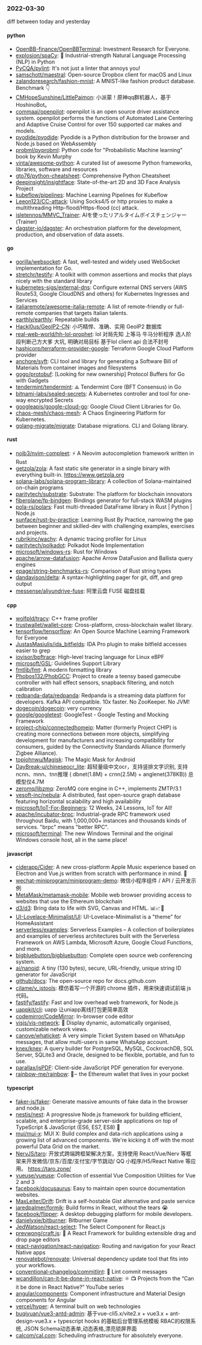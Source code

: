 ### 2022-03-30
diff between today and yesterday

#### python
* [OpenBB-finance/OpenBBTerminal](https://github.com/OpenBB-finance/OpenBBTerminal): Investment Research for Everyone.
* [explosion/spaCy](https://github.com/explosion/spaCy): 💫 Industrial-strength Natural Language Processing (NLP) in Python
* [PyCQA/pylint](https://github.com/PyCQA/pylint): It's not just a linter that annoys you!
* [samschott/maestral](https://github.com/samschott/maestral): Open-source Dropbox client for macOS and Linux
* [zalandoresearch/fashion-mnist](https://github.com/zalandoresearch/fashion-mnist): A MNIST-like fashion product database. Benchmark 👇
* [CMHopeSunshine/LittlePaimon](https://github.com/CMHopeSunshine/LittlePaimon): 小派蒙！原神qq群机器人，基于HoshinoBot。
* [commaai/openpilot](https://github.com/commaai/openpilot): openpilot is an open source driver assistance system. openpilot performs the functions of Automated Lane Centering and Adaptive Cruise Control for over 150 supported car makes and models.
* [pyodide/pyodide](https://github.com/pyodide/pyodide): Pyodide is a Python distribution for the browser and Node.js based on WebAssembly
* [probml/pyprobml](https://github.com/probml/pyprobml): Python code for "Probabilistic Machine learning" book by Kevin Murphy
* [vinta/awesome-python](https://github.com/vinta/awesome-python): A curated list of awesome Python frameworks, libraries, software and resources
* [gto76/python-cheatsheet](https://github.com/gto76/python-cheatsheet): Comprehensive Python Cheatsheet
* [deepinsight/insightface](https://github.com/deepinsight/insightface): State-of-the-art 2D and 3D Face Analysis Project
* [kubeflow/pipelines](https://github.com/kubeflow/pipelines): Machine Learning Pipelines for Kubeflow
* [Leeon123/CC-attack](https://github.com/Leeon123/CC-attack): Using Socks4/5 or http proxies to make a multithreading Http-flood/Https-flood (cc) attack.
* [isletennos/MMVC_Trainer](https://github.com/isletennos/MMVC_Trainer): AIを使ったリアルタイムボイスチェンジャー(Trainer)
* [dagster-io/dagster](https://github.com/dagster-io/dagster): An orchestration platform for the development, production, and observation of data assets.

#### go
* [gorilla/websocket](https://github.com/gorilla/websocket): A fast, well-tested and widely used WebSocket implementation for Go.
* [stretchr/testify](https://github.com/stretchr/testify): A toolkit with common assertions and mocks that plays nicely with the standard library
* [kubernetes-sigs/external-dns](https://github.com/kubernetes-sigs/external-dns): Configure external DNS servers (AWS Route53, Google CloudDNS and others) for Kubernetes Ingresses and Services
* [italiaremote/awesome-italia-remote](https://github.com/italiaremote/awesome-italia-remote): A list of remote-friendly or full-remote companies that targets Italian talents.
* [earthly/earthly](https://github.com/earthly/earthly): Repeatable builds
* [Hackl0us/GeoIP2-CN](https://github.com/Hackl0us/GeoIP2-CN): 小巧精悍、准确、实用 GeoIP2 数据库
* [real-web-world/hh-lol-prophet](https://github.com/real-web-world/hh-lol-prophet): lol 对局先知 上等马 牛马分析程序 选人阶段判断己方大爹 大坑, 明确对局目标 基于lol client api 合法不封号
* [hashicorp/terraform-provider-google](https://github.com/hashicorp/terraform-provider-google): Terraform Google Cloud Platform provider
* [anchore/syft](https://github.com/anchore/syft): CLI tool and library for generating a Software Bill of Materials from container images and filesystems
* [gogo/protobuf](https://github.com/gogo/protobuf): [Looking for new ownership] Protocol Buffers for Go with Gadgets
* [tendermint/tendermint](https://github.com/tendermint/tendermint): ⟁ Tendermint Core (BFT Consensus) in Go
* [bitnami-labs/sealed-secrets](https://github.com/bitnami-labs/sealed-secrets): A Kubernetes controller and tool for one-way encrypted Secrets
* [googleapis/google-cloud-go](https://github.com/googleapis/google-cloud-go): Google Cloud Client Libraries for Go.
* [chaos-mesh/chaos-mesh](https://github.com/chaos-mesh/chaos-mesh): A Chaos Engineering Platform for Kubernetes.
* [golang-migrate/migrate](https://github.com/golang-migrate/migrate): Database migrations. CLI and Golang library.

#### rust
* [noib3/nvim-compleet](https://github.com/noib3/nvim-compleet): ⚡ A Neovim autocompletion framework written in Rust
* [getzola/zola](https://github.com/getzola/zola): A fast static site generator in a single binary with everything built-in. https://www.getzola.org
* [solana-labs/solana-program-library](https://github.com/solana-labs/solana-program-library): A collection of Solana-maintained on-chain programs
* [paritytech/substrate](https://github.com/paritytech/substrate): Substrate: The platform for blockchain innovators
* [fiberplane/fp-bindgen](https://github.com/fiberplane/fp-bindgen): Bindings generator for full-stack WASM plugins
* [pola-rs/polars](https://github.com/pola-rs/polars): Fast multi-threaded DataFrame library in Rust | Python | Node.js
* [sunface/rust-by-practice](https://github.com/sunface/rust-by-practice): Learning Rust By Practice, narrowing the gap between beginner and skilled-dev with challenging examples, exercises and projects.
* [rubrikinc/wachy](https://github.com/rubrikinc/wachy): A dynamic tracing profiler for Linux
* [paritytech/polkadot](https://github.com/paritytech/polkadot): Polkadot Node Implementation
* [microsoft/windows-rs](https://github.com/microsoft/windows-rs): Rust for Windows
* [apache/arrow-datafusion](https://github.com/apache/arrow-datafusion): Apache Arrow DataFusion and Ballista query engines
* [epage/string-benchmarks-rs](https://github.com/epage/string-benchmarks-rs): Comparison of Rust string types
* [dandavison/delta](https://github.com/dandavison/delta): A syntax-highlighting pager for git, diff, and grep output
* [messense/aliyundrive-fuse](https://github.com/messense/aliyundrive-fuse): 阿里云盘 FUSE 磁盘挂载

#### cpp
* [wolfpld/tracy](https://github.com/wolfpld/tracy): C++ frame profiler
* [trustwallet/wallet-core](https://github.com/trustwallet/wallet-core): Cross-platform, cross-blockchain wallet library.
* [tensorflow/tensorflow](https://github.com/tensorflow/tensorflow): An Open Source Machine Learning Framework for Everyone
* [JustasMasiulis/ida_bitfields](https://github.com/JustasMasiulis/ida_bitfields): IDA Pro plugin to make bitfield accesses easier to grep
* [iovisor/bpftrace](https://github.com/iovisor/bpftrace): High-level tracing language for Linux eBPF
* [microsoft/GSL](https://github.com/microsoft/GSL): Guidelines Support Library
* [fmtlib/fmt](https://github.com/fmtlib/fmt): A modern formatting library
* [Phobos132/PhobGCC](https://github.com/Phobos132/PhobGCC): Project to create a teensy based gamecube controller with hall effect sensors, snapback filtering, and notch calibration
* [redpanda-data/redpanda](https://github.com/redpanda-data/redpanda): Redpanda is a streaming data platform for developers. Kafka API compatible. 10x faster. No ZooKeeper. No JVM!
* [dogecoin/dogecoin](https://github.com/dogecoin/dogecoin): very currency
* [google/googletest](https://github.com/google/googletest): GoogleTest - Google Testing and Mocking Framework
* [project-chip/connectedhomeip](https://github.com/project-chip/connectedhomeip): Matter (formerly Project CHIP) is creating more connections between more objects, simplifying development for manufacturers and increasing compatibility for consumers, guided by the Connectivity Standards Alliance (formerly Zigbee Alliance).
* [topjohnwu/Magisk](https://github.com/topjohnwu/Magisk): The Magic Mask for Android
* [DayBreak-u/chineseocr_lite](https://github.com/DayBreak-u/chineseocr_lite): 超轻量级中文ocr，支持竖排文字识别, 支持ncnn、mnn、tnn推理 ( dbnet(1.8M) + crnn(2.5M) + anglenet(378KB)) 总模型仅4.7M
* [zeromq/libzmq](https://github.com/zeromq/libzmq): ZeroMQ core engine in C++, implements ZMTP/3.1
* [vesoft-inc/nebula](https://github.com/vesoft-inc/nebula): A distributed, fast open-source graph database featuring horizontal scalability and high availability
* [microsoft/IoT-For-Beginners](https://github.com/microsoft/IoT-For-Beginners): 12 Weeks, 24 Lessons, IoT for All!
* [apache/incubator-brpc](https://github.com/apache/incubator-brpc): Industrial-grade RPC framework used throughout Baidu, with 1,000,000+ instances and thousands kinds of services. "brpc" means "better RPC".
* [microsoft/terminal](https://github.com/microsoft/terminal): The new Windows Terminal and the original Windows console host, all in the same place!

#### javascript
* [ciderapp/Cider](https://github.com/ciderapp/Cider): A new cross-platform Apple Music experience based on Electron and Vue.js written from scratch with performance in mind. 🚀
* [wechat-miniprogram/miniprogram-demo](https://github.com/wechat-miniprogram/miniprogram-demo): 微信小程序组件 / API / 云开发示例
* [MetaMask/metamask-mobile](https://github.com/MetaMask/metamask-mobile): Mobile web browser providing access to websites that use the Ethereum blockchain
* [d3/d3](https://github.com/d3/d3): Bring data to life with SVG, Canvas and HTML. 📊📈🎉
* [UI-Lovelace-Minimalist/UI](https://github.com/UI-Lovelace-Minimalist/UI): UI-Lovelace-Minimalist is a "theme" for HomeAssistant
* [serverless/examples](https://github.com/serverless/examples): Serverless Examples – A collection of boilerplates and examples of serverless architectures built with the Serverless Framework on AWS Lambda, Microsoft Azure, Google Cloud Functions, and more.
* [bigbluebutton/bigbluebutton](https://github.com/bigbluebutton/bigbluebutton): Complete open source web conferencing system.
* [ai/nanoid](https://github.com/ai/nanoid): A tiny (130 bytes), secure, URL-friendly, unique string ID generator for JavaScript
* [github/docs](https://github.com/github/docs): The open-source repo for docs.github.com
* [cilame/v_jstools](https://github.com/cilame/v_jstools): 模仿着写一个开源的 chrome 插件，用来快速调试前端 js 代码。
* [fastify/fastify](https://github.com/fastify/fastify): Fast and low overhead web framework, for Node.js
* [uappkit/cli](https://github.com/uappkit/cli): uapp 让uniapp离线打包更简单高效
* [codemirror/CodeMirror](https://github.com/codemirror/CodeMirror): In-browser code editor
* [visjs/vis-network](https://github.com/visjs/vis-network): 💫 Display dynamic, automatically organised, customizable network views.
* [canove/whaticket](https://github.com/canove/whaticket): A very simple Ticket System based on WhatsApp messages, that allow multi-users in same WhatsApp account.
* [knex/knex](https://github.com/knex/knex): A query builder for PostgreSQL, MySQL, CockroachDB, SQL Server, SQLite3 and Oracle, designed to be flexible, portable, and fun to use.
* [parallax/jsPDF](https://github.com/parallax/jsPDF): Client-side JavaScript PDF generation for everyone.
* [rainbow-me/rainbow](https://github.com/rainbow-me/rainbow): 🌈‒ the Ethereum wallet that lives in your pocket

#### typescript
* [faker-js/faker](https://github.com/faker-js/faker): Generate massive amounts of fake data in the browser and node.js
* [nestjs/nest](https://github.com/nestjs/nest): A progressive Node.js framework for building efficient, scalable, and enterprise-grade server-side applications on top of TypeScript & JavaScript (ES6, ES7, ES8) 🚀
* [mui/mui-x](https://github.com/mui/mui-x): MUI X: Build complex and data-rich applications using a growing list of advanced components. We're kicking it off with the most powerful Data Grid on the market.
* [NervJS/taro](https://github.com/NervJS/taro): 开放式跨端跨框架解决方案，支持使用 React/Vue/Nerv 等框架来开发微信/京东/百度/支付宝/字节跳动/ QQ 小程序/H5/React Native 等应用。 https://taro.zone/
* [vueuse/vueuse](https://github.com/vueuse/vueuse): Collection of essential Vue Composition Utilities for Vue 2 and 3
* [facebook/docusaurus](https://github.com/facebook/docusaurus): Easy to maintain open source documentation websites.
* [MaxLeiter/Drift](https://github.com/MaxLeiter/Drift): Drift is a self-hostable Gist alternative and paste service
* [jaredpalmer/formik](https://github.com/jaredpalmer/formik): Build forms in React, without the tears 😭
* [facebook/flipper](https://github.com/facebook/flipper): A desktop debugging platform for mobile developers.
* [danielyxie/bitburner](https://github.com/danielyxie/bitburner): Bitburner Game
* [JedWatson/react-select](https://github.com/JedWatson/react-select): The Select Component for React.js
* [prevwong/craft.js](https://github.com/prevwong/craft.js): 🚀 A React Framework for building extensible drag and drop page editors
* [react-navigation/react-navigation](https://github.com/react-navigation/react-navigation): Routing and navigation for your React Native apps
* [renovatebot/renovate](https://github.com/renovatebot/renovate): Universal dependency update tool that fits into your workflows.
* [conventional-changelog/commitlint](https://github.com/conventional-changelog/commitlint): 📓 Lint commit messages
* [wcandillon/can-it-be-done-in-react-native](https://github.com/wcandillon/can-it-be-done-in-react-native): ⚛️ 📺 Projects from the “Can it be done in React Native?” YouTube series
* [angular/components](https://github.com/angular/components): Component infrastructure and Material Design components for Angular
* [vercel/hyper](https://github.com/vercel/hyper): A terminal built on web technologies
* [buqiyuan/vue3-antd-admin](https://github.com/buqiyuan/vue3-antd-admin): 基于vue-cli5.x/vite2.x + vue3.x + ant-design-vue3.x + typescript hooks 的基础后台管理系统模板 RBAC的权限系统, JSON Schema动态表单,动态表格,漂亮锁屏界面
* [calcom/cal.com](https://github.com/calcom/cal.com): Scheduling infrastructure for absolutely everyone.
